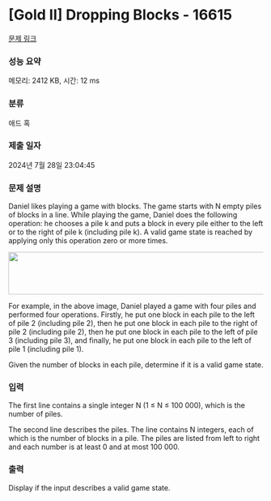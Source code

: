 # [Gold II] Dropping Blocks - 16615 

[문제 링크](https://www.acmicpc.net/problem/16615) 

### 성능 요약

메모리: 2412 KB, 시간: 12 ms

### 분류

애드 혹

### 제출 일자

2024년 7월 28일 23:04:45

### 문제 설명

<p>Daniel likes playing a game with blocks. The game starts with N empty piles of blocks in a line. While playing the game, Daniel does the following operation: he chooses a pile k and puts a block in every pile either to the left or to the right of pile k (including pile k). A valid game state is reached by applying only this operation zero or more times.</p>

<p style="text-align: center;"><img alt="" src="https://upload.acmicpc.net/392b8383-fa28-49a3-b813-bf13cd04feee/-/preview/" style="width: 592px; height: 84px;"></p>

<p>For example, in the above image, Daniel played a game with four piles and performed four operations. Firstly, he put one block in each pile to the left of pile 2 (including pile 2), then he put one block in each pile to the right of pile 2 (including pile 2), then he put one block in each pile to the left of pile 3 (including pile 3), and finally, he put one block in each pile to the left of pile 1 (including pile 1).</p>

<p>Given the number of blocks in each pile, determine if it is a valid game state.</p>

### 입력 

 <p>The first line contains a single integer N (1 ≤ N ≤ 100 000), which is the number of piles.</p>

<p>The second line describes the piles. The line contains N integers, each of which is the number of blocks in a pile. The piles are listed from left to right and each number is at least 0 and at most 100 000.</p>

### 출력 

 <p>Display if the input describes a valid game state.</p>

